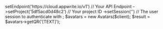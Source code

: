 <?php

use Appwrite\Client;
use Appwrite\Services\Avatars;

$client = new Client();

$client
    ->setEndpoint('https://cloud.appwrite.io/v1') // Your API Endpoint
    ->setProject('5df5acd0d48c2') // Your project ID
    ->setSession('') // The user session to authenticate with
;

$avatars = new Avatars($client);

$result = $avatars->getQR('[TEXT]');